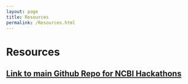 ```yaml
---
layout: page
title: Resources
permalink: /Resources.html
---
```


# Resources

## <a href="https://github.com/NCBI-Hackathons">Link to main Github Repo for NCBI Hackathons</a>
